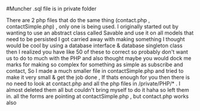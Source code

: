 #Muncher
.sql file is in private folder

There are 2 php files that do the same thing (contact.php , contactSimple.php) , only one is being used.
I originally started out by wanting to use an abstract class called Savable and use it on all models that need to be persisted
I got carried away with making something I thought would be cool by using a database interface & database singleton class
then I realized you have like 50 of these to correct so probably don't want us to do to much with the PHP and also thought maybe you would dock me marks for making so complex for something as simple as subscribe and contact, So I made a much smaller file in contactSimple.php and tried to make it very small & get the job done , If thats enough for you then there is no need to look at contact.php and all the php files in /private/PHP/* . I almost deleted them all but couldn't bring myself to do it haha so left them in.
all the forms are pointing at contactSimple.php , but contact.php works also
